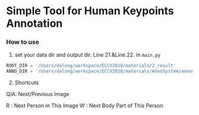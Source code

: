 # Simple Tool for Human Keypoints Annotation

### How to use

1. set your data dir and output dir. Line 21.&Line.22. in `main.py`
```python
ROOT_DIR = '/Users/dalong/workspace/ECCV2018/materials/2_result'
ANNO_DIR = '/Users/dalong/workspace/ECCV2018/materials/AnnoSystem/annos/2_result'
``` 

2. Shortcuts

Q/A: Next/Previous Image

R  : Next Person in This Image 
W  : Next Body Part of This Person 

